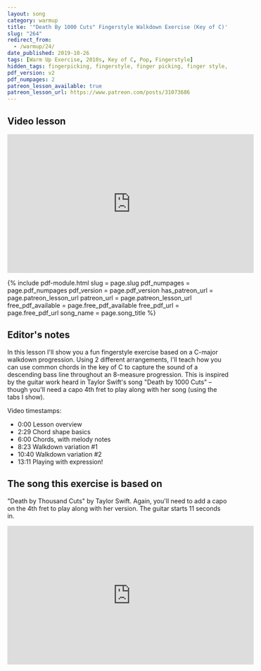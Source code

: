 ```yaml
---
layout: song
category: warmup
title: '"Death By 1000 Cuts" Fingerstyle Walkdown Exercise (Key of C)'
slug: "264"
redirect_from:
  - /warmup/24/
date_published: 2019-10-26
tags: [Warm Up Exercise, 2010s, Key of C, Pop, Fingerstyle]
hidden_tags: fingerpicking, fingerstyle, finger picking, finger style, Taylor Swift
pdf_version: v2
pdf_numpages: 2
patreon_lesson_available: true
patreon_lesson_url: https://www.patreon.com/posts/31073686
---
```


## Video lesson

<iframe width="560" height="315" src="https://www.youtube.com/embed/LJGLWm8IHv8?showinfo=0" frameborder="0" allowfullscreen></iframe>

<!-- Coming soon... -->

{% include pdf-module.html slug = page.slug pdf_numpages = page.pdf_numpages pdf_version = page.pdf_version has_patreon_url = page.patreon_lesson_url patreon_url = page.patreon_lesson_url free_pdf_available = page.free_pdf_available free_pdf_url = page.free_pdf_url song_name = page.song_title %}

## Editor's notes

In this lesson I'll show you a fun fingerstyle exercise based on a C-major walkdown progression. Using 2 different arrangements, I'll teach how you can use common chords in the key of C to capture the sound of a descending bass line throughout an 8-measure progression. This is inspired by the guitar work heard in Taylor Swift's song "Death by 1000 Cuts" – though you'll need a capo 4th fret to play along with her song (using the tabs I show).

Video timestamps:

- 0:00 Lesson overview
- 2:29 Chord shape basics
- 6:00 Chords, with melody notes
- 8:23 Walkdown variation #1
- 10:40 Walkdown variation #2
- 13:11 Playing with expression!

## The song this exercise is based on

"Death by Thousand Cuts" by Taylor Swift. Again, you'll need to add a capo on the 4th fret to play along with her version. The guitar starts 11 seconds in.

<iframe width="560" height="315" src="https://www.youtube.com/embed/GTEFSuFfgnU" frameborder="0" allow="accelerometer; autoplay; encrypted-media; gyroscope; picture-in-picture" allowfullscreen></iframe>
